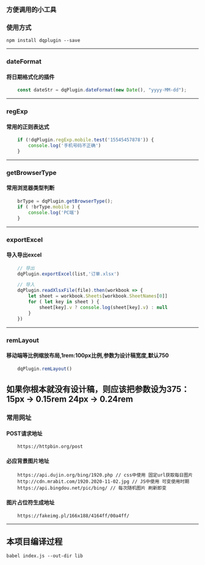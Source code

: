 ### 方便调用的小工具
### 使用方式
`npm install dqplugin --save`

--------

### dateFormat
#### 将日期格式化的插件
```js
    const dateStr = dqPlugin.dateFormat(new Date(), "yyyy-MM-dd");
```
--------

### regExp
#### 常用的正则表达式
```js
    if (!dqPlugin.regExp.mobile.test('15545457878')) {
        console.log('手机号码不正确')
    }
```
--------

### getBrowserType
#### 常用浏览器类型判断
```js
    brType = dqPlugin.getBrowserType();
    if ( !brType.mobile ) {
        console.log('PC端')
    }
```
--------

### exportExcel
#### 导入导出excel
```js
    // 导出
    dqPlugin.exportExcel(list,'订单.xlsx')

    // 导入
    dqPlugin.readXlsxFile(file).then(workbook => {
        let sheet = workbook.Sheets[workbook.SheetNames[0]]
        for ( let key in sheet ) {
            sheet[key].v ? console.log(sheet[key].v) : null
        }
    })
```
--------

### remLayout
#### 移动端等比例缩放布局,1rem:100px比例,参数为设计稿宽度,默认750
```js
    dqPlugin.remLayout()
```
如果你根本就没有设计稿，则应该把参数设为375：
15px -> 0.15rem
24px -> 0.24rem
--------

### 常用网址
#### POST请求地址
```  
    https://httpbin.org/post
```
#### 必应背景图片地址
```  
    https://api.dujin.org/bing/1920.php // css中使用 固定url获取每日图片
    http://cdn.mrabit.com/1920.2020-11-02.jpg // JS中使用 可变使用时期
    https://api.bingdou.net/pic/bing/ // 每次随机图片 刷新即变
```
#### 图片占位符生成地址
```  
    https://fakeimg.pl/166x188/4164ff/00a4ff/
```
--------

## 本项目编译过程
```
babel index.js --out-dir lib
```
